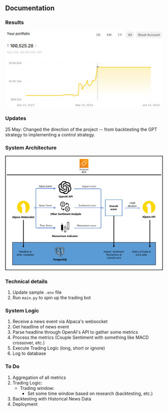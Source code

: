 ## Documentation

### Results
![not robust testing](results.png)

### Updates
25 May: Changed the direction of the project -- from backtesting the GPT strategy to implementing a control strategy.

### System Architecture
![](system_architecture.png)

### Technical details
1. Update sample `.env` file
2. Run `main.py` to spin up the trading bot

### System Logic
1. Receive a news event via Alpaca's websocket
2. Get headline of news event
3. Parse headline through OpenAI's API to gather some metrics
4. Process the metrics (Couple Sentiment with something like MACD crossover, etc.)
5. Execute Trading Logic (long, short or ignore)
6. Log to database

### To Do
1. Aggregation of all metrics
2. Trading Logic:
    * Trading window:
        - Set some time window based on research (backtesting, etc.)
3. Backtesting with Historical News Data
4. Deployment